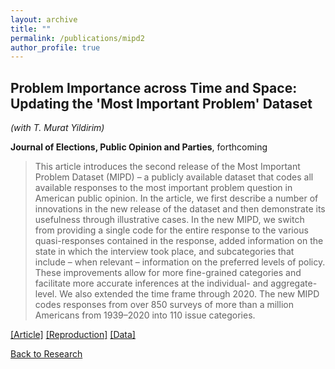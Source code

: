 ```yaml
---
layout: archive
title: ""
permalink: /publications/mipd2
author_profile: true
---
```


## Problem Importance across Time and Space: Updating the 'Most Important Problem' Dataset

*(with T. Murat Yildirim)*

**Journal of Elections, Public Opinion and Parties**, forthcoming

> This article introduces the second release of the Most Important Problem Dataset (MIPD) – a publicly available dataset that codes all available responses to the most important problem question in American public opinion. In the article, we first describe a number of innovations in the new release of the dataset and then demonstrate its usefulness through illustrative cases. In the new MIPD, we switch from providing a single code for the entire response to the various quasi-responses contained in the response, added information on the state in which the interview took place, and subcategories that include – when relevant – information on the preferred levels of policy. These improvements allow for more fine-grained categories and facilitate more accurate inferences at the individual- and aggregate-level. We also extended the time frame through 2020. The new MIPD codes responses from over 850 surveys of more than a million Americans from 1939–2020 into 110 issue categories.     



[[Article]](https://doi.org/10.1080/17457289.2024.2337424) [[Reproduction]](https://doi.org/10.7910/DVN/NDMOFT) [[Data]](https://williamslaro.github.io/talks/dataset2)


[Back to Research](https://williamslaro.github.io/publications)
